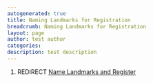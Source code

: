 ```yaml
---
autogenerated: true
title: Naming Landmarks for Registration
breadcrumb: Naming Landmarks for Registration
layout: page
author: test author
categories: 
description: test description
---
```


1.  REDIRECT [Name Landmarks and Register](Name_Landmarks_and_Register "wikilink")
